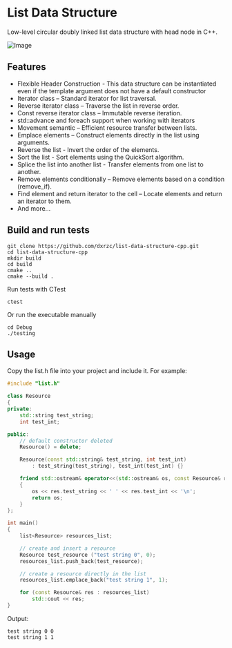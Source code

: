 # List Data Structure
Low-level circular doubly linked list data structure with head node in C++.

![Image](https://github.com/user-attachments/assets/3ed9d27e-dde9-4359-acdd-2de750db8fd1)

## Features
- Flexible Header Construction - This data structure can be instantiated even if the template argument does not have a default constructor
- Iterator class  – Standard iterator for list traversal.
- Reverse iterator class – Traverse the list in reverse order.
- Const reverse iterator class – Immutable reverse iteration.
- std::advance and foreach support when working with iterators
- Movement semantic – Efficient resource transfer between lists.
- Emplace elements – Construct elements directly in the list using arguments.
- Reverse the list - Invert the order of the elements.
- Sort the list - Sort elements using the QuickSort algorithm.
- Splice the list into another list - Transfer elements from one list to another.
- Remove elements conditionally – Remove elements based on a condition (remove_if).
- Find element and return iterator to the cell – Locate elements and return an iterator to them.
- And more...

## Build and run tests
```
git clone https://github.com/dxrzc/list-data-structure-cpp.git
cd list-data-structure-cpp
mkdir build
cd build
cmake ..
cmake --build .
```

Run tests with CTest
```
ctest
```

Or run the executable manually
```
cd Debug
./testing
```

## Usage
Copy the list.h file into your project and include it. For example:

```cpp
#include "list.h"

class Resource
{
private:
	std::string test_string;
	int test_int;

public:
	// default constructor deleted
	Resource() = delete;

	Resource(const std::string& test_string, int test_int)
		: test_string(test_string), test_int(test_int) {}

	friend std::ostream& operator<<(std::ostream& os, const Resource& res)
	{
		os << res.test_string << ' ' << res.test_int << '\n';
		return os;
	}
};

int main()
{
	list<Resource> resources_list;

	// create and insert a resource
	Resource test_resource ("test string 0", 0);
	resources_list.push_back(test_resource);

	// create a resource directly in the list
	resources_list.emplace_back("test string 1", 1);

	for (const Resource& res : resources_list)
		std::cout << res;
}
```

Output: 
```
test string 0 0
test string 1 1
```


